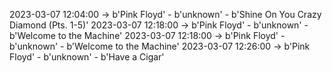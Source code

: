 2023-03-07 12:04:00 -> b'Pink Floyd' - b'unknown' - b'Shine On You Crazy Diamond (Pts. 1-5)'
2023-03-07 12:18:00 -> b'Pink Floyd' - b'unknown' - b'Welcome to the Machine'
2023-03-07 12:18:00 -> b'Pink Floyd' - b'unknown' - b'Welcome to the Machine'
2023-03-07 12:26:00 -> b'Pink Floyd' - b'unknown' - b'Have a Cigar'
